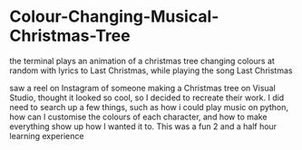 # Colour-Changing-Musical-Christmas-Tree
the terminal plays an animation of a christmas tree changing colours at random with lyrics to Last Christmas, while playing the song Last Christmas

saw a reel on Instagram of someone making a Christmas tree on Visual Studio, thought it looked so cool, so I decided to recreate their work. I did need to search up a few things, such as how i could play music on python, how can I customise the colours of each character, and how to make everything show up how I wanted it to. This was a fun 2 and a half hour learning experience
